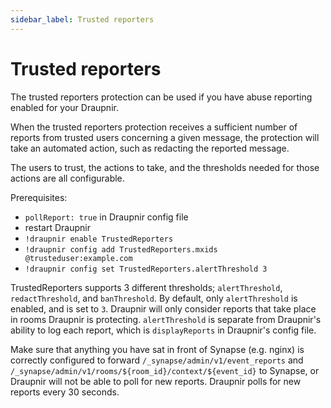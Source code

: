 ```yaml
---
sidebar_label: Trusted reporters
---
```


<!--
SPDX-FileCopyrightText: 2024 Gnuxie <Gnuxie@protonmail.com>
SPDX-FileCopyrightText: 2022 The Matrix.org Foundation C.I.C.

SPDX-License-Identifier: Apache-2.0

SPDX-FileAttributionText: <text>
This modified file contains work from Mjolnir
https://github.com/matrix-org/mjolnir
</text>
-->

# Trusted reporters

The trusted reporters protection can be used if you have abuse
reporting enabled for your Draupnir.

When the trusted reporters protection receives a sufficient number of
reports from trusted users concerning a given message, the protection
will take an automated action, such as redacting the reported message.

The users to trust, the actions to take, and the thresholds needed for
those actions are all configurable.

Prerequisites:

* `pollReport: true` in Draupnir config file
* restart Draupnir
* `!draupnir enable TrustedReporters`
* `!draupnir config add TrustedReporters.mxids @trusteduser:example.com`
* `!draupnir config set TrustedReporters.alertThreshold 3`

TrustedReporters supports 3 different thresholds; `alertThreshold`,
`redactThreshold`, and `banThreshold`.  By default, only
`alertThreshold` is enabled, and is set to `3`. Draupnir will only
consider reports that take place in rooms Draupnir is
protecting. `alertThreshold` is separate from Draupnir's ability to
log each report, which is `displayReports` in Draupnir's config file.

Make sure that anything you have sat in front of Synapse (e.g. nginx)
is correctly configured to forward `/_synapse/admin/v1/event_reports`
and `/_synapse/admin/v1/rooms/${room_id}/context/${event_id}` to
Synapse, or Draupnir will not be able to poll for new
reports. Draupnir polls for new reports every 30 seconds.
